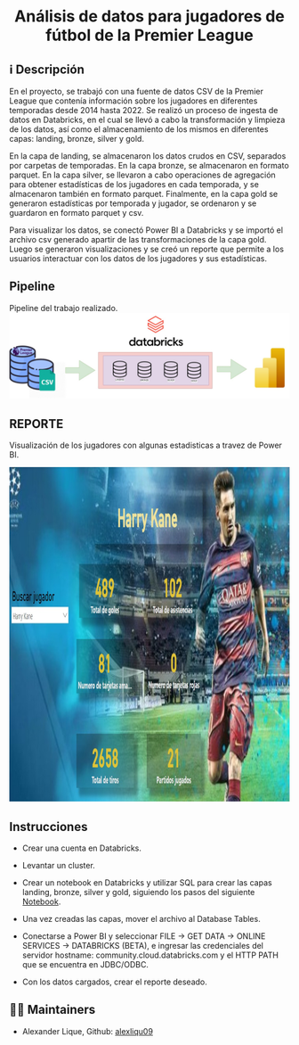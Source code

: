 <h1><center><b>Análisis de datos para jugadores de fútbol de la Premier League</b></center></h1>

### <h2><b> ℹ️ Descripción</b></h2>
En el proyecto, se trabajó con una fuente de datos CSV de la Premier League que contenía información sobre los jugadores en diferentes temporadas desde 2014 hasta 2022. Se realizó un proceso de ingesta de datos en Databricks, en el cual se llevó a cabo la transformación y limpieza de los datos, así como el almacenamiento de los mismos en diferentes capas: landing, bronze, silver y gold.

En la capa de landing, se almacenaron los datos crudos en CSV, separados por carpetas de temporadas. En la capa bronze, se almacenaron en formato parquet. En la capa silver, se llevaron a cabo operaciones de agregación para obtener estadísticas de los jugadores en cada temporada, y se almacenaron también en formato parquet. Finalmente, en la capa gold se generaron estadísticas por temporada y jugador, se ordenaron y se guardaron en formato parquet y csv.

Para visualizar los datos, se conectó Power BI a Databricks y se importó el archivo csv generado apartir de las transformaciones de la capa gold. Luego se generaron visualizaciones y se creó un reporte que permite a los usuarios interactuar con los datos de los jugadores y sus estadísticas.
<p>

## <h2><b>Pipeline</b></h2>

Pipeline del trabajo realizado.
![image](src/pipeline_.jpeg)

## <h2><b>REPORTE</b></h2>

Visualización de los jugadores con algunas estadisticas a travez de Power BI.

<div style="text-align:center;">
  <img src="src/powerbi.jpeg" alt="Descripción de la imagen" width="1000" height="600">
</div>


## <h2><b>Instrucciones</b></h2>

- Crear una cuenta en Databricks.

- Levantar un cluster.

- Crear un notebook en Databricks y utilizar SQL para crear las capas landing, bronze, silver y gold, siguiendo los pasos del siguiente [Notebook](fooball_data.ipynb).

- Una vez creadas las capas, mover el archivo al Database Tables.

- Conectarse a Power BI y seleccionar FILE -> GET DATA -> ONLINE SERVICES -> DATABRICKS (BETA), e ingresar las credenciales del servidor hostname: community.cloud.databricks.com y el HTTP PATH que se encuentra en JDBC/ODBC.

- Con los datos cargados, crear el reporte deseado.


## 👨‍💻 Maintainers
* Alexander Lique, Github: [alexliqu09](https://github.com/alexliqu09)
